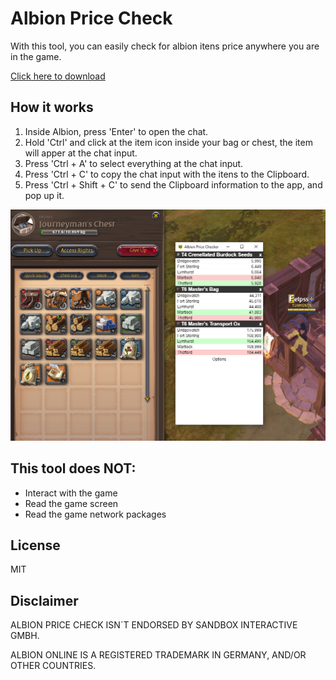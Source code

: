 # Albion Price Check
With this tool, you can easily check for albion itens price anywhere you are in the game.

[Click here to download](https://github.com/brunocf/albion-price-check/releases/download/2.0.1/AlbionPriceCheck.2.0.3.msi)

## How it works

1. Inside Albion, press 'Enter' to open the chat.
2. Hold 'Ctrl' and click at the item icon inside your bag or chest, the item will apper at the chat input.
3. Press 'Ctrl + A' to select everything at the chat input.
4. Press 'Ctrl + C' to copy the chat input with the itens to the Clipboard.
5. Press 'Ctrl + Shift + C' to send the Clipboard information to the app, and pop up it.

![](resources/albion2.PNG)

## This tool does NOT:

- Interact with the game
- Read the game screen
- Read the game network packages

## License

MIT

## Disclaimer

ALBION PRICE CHECK ISN´T ENDORSED BY SANDBOX INTERACTIVE GMBH. 

ALBION ONLINE IS A REGISTERED TRADEMARK IN GERMANY, AND/OR OTHER COUNTRIES.

